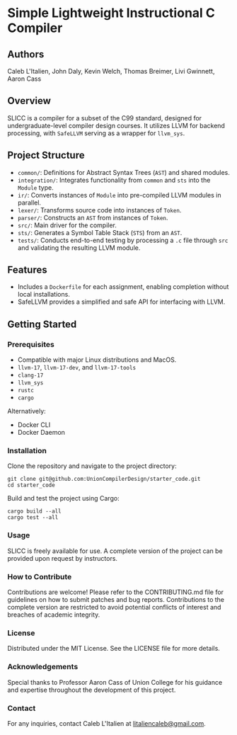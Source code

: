 # Simple Lightweight Instructional C Compiler

## Authors
Caleb L'Italien, John Daly, Kevin Welch, Thomas Breimer, Livi Gwinnett, Aaron Cass

## Overview
SLICC is a compiler for a subset of the C99 standard, designed for undergraduate-level compiler design courses. It utilizes LLVM for backend processing, with `SafeLLVM` serving as a wrapper for `llvm_sys`.

## Project Structure
- `common/`: Definitions for Abstract Syntax Trees (`AST`) and shared modules.
- `integration/`: Integrates functionality from `common` and `sts` into the `Module` type.
- `ir/`: Converts instances of `Module` into pre-compiled LLVM modules in parallel.
- `lexer/`: Transforms source code into instances of `Token`.
- `parser/`: Constructs an `AST` from instances of `Token`.
- `src/`: Main driver for the compiler.
- `sts/`: Generates a Symbol Table Stack (`STS`) from an `AST`.
- `tests/`: Conducts end-to-end testing by processing a `.c` file through `src` and validating the resulting LLVM module.

## Features
- Includes a `Dockerfile` for each assignment, enabling completion without local installations.
- SafeLLVM provides a simplified and safe API for interfacing with LLVM.

## Getting Started
### Prerequisites
- Compatible with major Linux distributions and MacOS.
- `llvm-17`, `llvm-17-dev`, and `llvm-17-tools`
- `clang-17`
- `llvm_sys`
- `rustc`
- `cargo`

Alternatively:
- Docker CLI
- Docker Daemon

### Installation
Clone the repository and navigate to the project directory:
```
git clone git@github.com:UnionCompilerDesign/starter_code.git
cd starter_code
```
Build and test the project using Cargo:
```
cargo build --all
cargo test --all
```

### Usage
SLICC is freely available for use. A complete version of the project can be provided upon request by instructors.

### How to Contribute
Contributions are welcome! Please refer to the CONTRIBUTING.md file for guidelines on how to submit patches and bug reports. Contributions to the complete version are restricted to avoid potential conflicts of interest and breaches of academic integrity.

### License
Distributed under the MIT License. See the LICENSE file for more details.

### Acknowledgements
Special thanks to Professor Aaron Cass of Union College for his guidance and expertise throughout the development of this project.

### Contact
For any inquiries, contact Caleb L'Italien at litaliencaleb@gmail.com.

